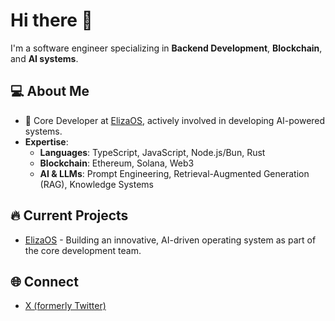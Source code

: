 # Hi there :wave:
I'm a software engineer specializing in **Backend Development**, **Blockchain**, and **AI systems**.

## :computer: About Me
- :rocket: Core Developer at [ElizaOS](https://github.com/elizaOS/eliza), actively involved in developing AI-powered systems.
- **Expertise**:
  - **Languages**: TypeScript, JavaScript, Node.js/Bun, Rust
  - **Blockchain**: Ethereum, Solana, Web3
  - **AI & LLMs**: Prompt Engineering, Retrieval-Augmented Generation (RAG), Knowledge Systems

## :fire: Current Projects
- [ElizaOS](https://elizaos.github.io/) - Building an innovative, AI-driven operating system as part of the core development team.

## :globe_with_meridians: Connect
- [X (formerly Twitter)](https://x.com/0xbbjoker)

<!-- WALLET-LINKING-BEGIN
{
  "lastUpdated": "2025-06-27T18:01:28.075Z",
  "wallets": [
    {
      "chain": "solana",
      "address": "6ZSoGo74ZCfb4yeVHoJHai1wEekAAU61wPDKhxitJzu6"
    }
  ]
}
WALLET-LINKING-END -->
